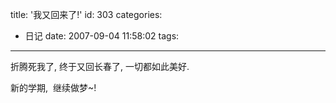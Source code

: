 title: '我又回来了!'
id: 303
categories:
  - 日记
date: 2007-09-04 11:58:02
tags:
---

折腾死我了, 终于又回长春了, 一切都如此美好.

新的学期,&nbsp; 继续做梦~!
